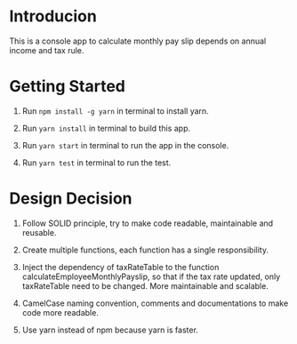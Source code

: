 
# Introducion #

This is a console app to calculate monthly pay slip depends on annual income and tax rule.

# Getting Started #

1. Run `npm install -g yarn` in terminal to install yarn.

2. Run `yarn install` in terminal to build this app.

3. Run `yarn start` in terminal to run the app in the console.

4. Run `yarn test` in terminal to run the test.

# Design Decision #

1. Follow SOLID principle, try to make code readable, maintainable and reusable.

2. Create multiple functions, each function has a single responsibility.

3. Inject the dependency of taxRateTable to the function calculateEmployeeMonthlyPayslip, so that if the tax rate updated, only taxRateTable need to be changed. More maintainable and scalable.

4. CamelCase naming convention, comments and documentations to make code more readable.

5. Use yarn instead of npm because yarn is faster. 
